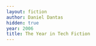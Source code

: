 ```yaml
---
layout: fiction
author: Daniel Dantas
hidden: true
year: 2006
title: The Year in Tech Fiction
---
```

